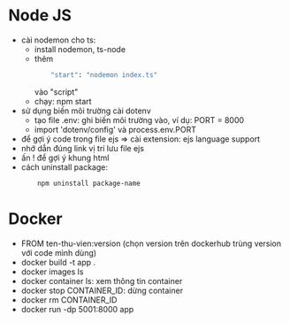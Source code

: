 # Node JS
- cài nodemon cho ts:
    - install nodemon, ts-node
    - thêm 
        ```sh 
            "start": "nodemon index.ts" 
        ``` 
        vào "script"
    - chạy: npm start
- sử dụng biến môi trường cài dotenv
    - tạo file .env: ghi biến môi trường vào, ví dụ: PORT = 8000
    - import 'dotenv/config' và process.env.PORT
- để gợi ý code trong file ejs => cài extension: ejs language support
- nhớ dẫn đúng link vị trí lưu file ejs
- ấn ! để gợi ý khung html
- cách uninstall package: 
    ```sh 
        npm uninstall package-name 
    ```
# Docker
- FROM ten-thu-vien:version (chọn version trên dockerhub trùng version với code mình dùng)
- docker build -t app .
- docker images ls
- docker container ls: xem thông tin container
- docker stop CONTAINER_ID: dừng container
- docker rm CONTAINER_ID
- docker run -dp 5001:8000 app